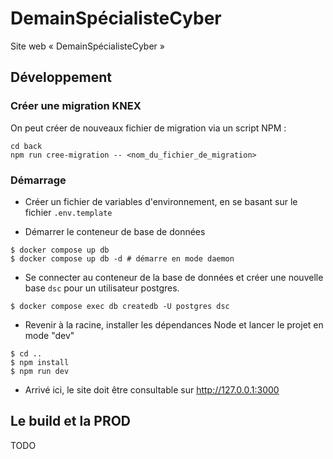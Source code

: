 # DemainSpécialisteCyber

Site web « DemainSpécialisteCyber »

## Développement

### Créer une migration KNEX

On peut créer de nouveaux fichier de migration via un script NPM :

```shell
cd back
npm run cree-migration -- <nom_du_fichier_de_migration>
```

### Démarrage

- Créer un fichier de variables d'environnement, en se basant sur le fichier `.env.template`

- Démarrer le conteneur de base de données

```shell
$ docker compose up db
$ docker compose up db -d # démarre en mode daemon
```

- Se connecter au conteneur de la base de données et créer une nouvelle base `dsc` pour un utilisateur postgres.

```shell
$ docker compose exec db createdb -U postgres dsc
```

- Revenir à la racine, installer les dépendances Node et lancer le projet en mode "dev"

```shell
$ cd ..
$ npm install
$ npm run dev
```

- Arrivé ici, le site doit être consultable sur http://127.0.0.1:3000

## Le build et la PROD

TODO
